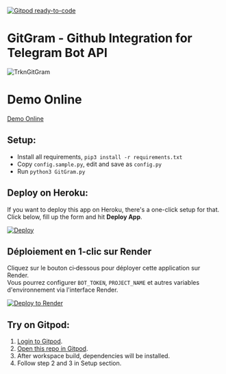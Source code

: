 [![Gitpod ready-to-code](https://img.shields.io/badge/Gitpod-ready--to--code-blue?logo=gitpod)](https://gitpod.io/#https://github.com/pokurt/GitGram)

# GitGram - Github Integration for Telegram Bot API
![TrknGitGram](https://f.top4top.io/p_3566y9txm0.jpg)

# Demo Online
[Demo Online](https://trkngitgram.onrender.com/)

## Setup:
- Install all requirements, `pip3 install -r requirements.txt`
- Copy `config.sample.py`, edit and save as `config.py`
- Run `python3 GitGram.py`

## Deploy on Heroku:
If you want to deploy this app on Heroku, there's a one-click setup for that. Click below, fill up the form and hit **Deploy App**.

[![Deploy](https://www.herokucdn.com/deploy/button.svg)](https://heroku.com/deploy?template=https://github.com/tucommenceapousser/GitGram)

## Déploiement en 1‑clic sur Render

Cliquez sur le bouton ci‑dessous pour déployer cette application sur Render.  
Vous pourrez configurer `BOT_TOKEN`, `PROJECT_NAME` et autres variables d'environnement via l'interface Render.

[![Deploy to Render](https://render.com/images/deploy-to-render-button.svg)](https://render.com/deploy?repo=https://github.com/tucommenceapousser/GitGram)

## Try on Gitpod:
1. [Login to Gitpod](https://gitpod.io/login).
2. [Open this repo in Gitpod](https://gitpod.io/#github.com/tucommenceapousser/GitGram).
3. After workspace build, dependencies will be installed.
4. Follow step 2 and 3 in Setup section.
